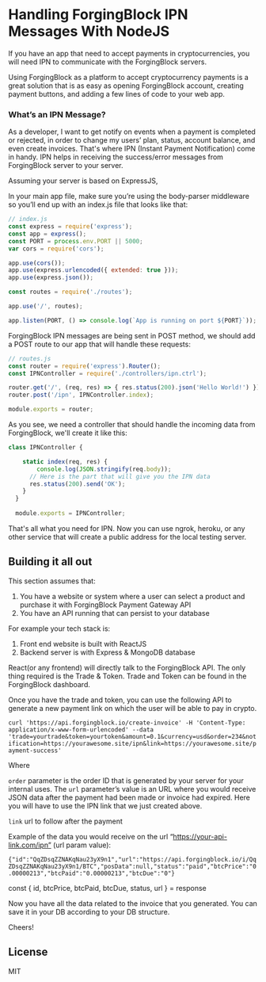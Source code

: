# Handling ForgingBlock IPN Messages With NodeJS

If you have an app that need to accept payments in cryptocurrencies, you will need IPN to communicate with the ForgingBlock servers.

Using ForgingBlock as a platform to accept cryptocurrency payments is a great solution that is as easy as opening ForgingBlock account, creating payment buttons, and adding a few lines of code to your web app.

### What’s an IPN Message?
As a developer, I want to get notify on events when a payment is completed or rejected, in order to change my users’ plan, status, account balance, and even create invoices. That's where IPN (Instant Payment Notification) come in handy.
IPN helps in receiving the success/error messages from ForgingBlock server to your server.

Assuming your server is based on ExpressJS,

In your main app file, make sure you’re using the body-parser middleware so you’ll end up with an index.js file that looks like that:

```js
// index.js
const express = require('express');
const app = express();
const PORT = process.env.PORT || 5000;
var cors = require('cors');

app.use(cors());
app.use(express.urlencoded({ extended: true }));
app.use(express.json());

const routes = require('./routes');

app.use('/', routes);

app.listen(PORT, () => console.log(`App is running on port ${PORT}`));
```

ForgingBlock IPN messages are being sent in POST method, we should add a POST route to our app that will handle these requests:

```js
// routes.js
const router = require('express').Router();
const IPNController = require('./controllers/ipn.ctrl');

router.get('/', (req, res) => { res.status(200).json('Hello World!') })
router.post('/ipn', IPNController.index);

module.exports = router;
```

As you see, we need a controller that should handle the incoming data from ForgingBlock, we'll create it like this:

```js
class IPNController {

    static index(req, res) {
    	console.log(JSON.stringify(req.body));
      // Here is the part that will give you the IPN data
      res.status(200).send('OK');
    }
  }
  
  module.exports = IPNController;
```

That's all what you need for IPN. Now you can use ngrok, heroku, or any other service that will create a public address for the local testing server.

## Building it all out
This section assumes that:
1. You have a website or system where a user can select a product and purchase it with ForgingBlock Payment Gateway API
2. You have an API running that can persist to your database

For example your tech stack is:
1. Front end website is built with ReactJS
2. Backend server is with Express & MongoDB database


React(or any frontend) will directly talk to the ForgingBlock API. The only thing required is the Trade & Token. Trade and Token can be found in the ForgingBlock dashboard.


Once you have the trade and token, you can use the following API to generate a new payment link on which the user will be able to pay in crypto.

`curl 'https://api.forgingblock.io/create-invoice' -H 'Content-Type: application/x-www-form-urlencoded' --data 'trade=yourtrade&token=yourtoken&amount=0.1&currency=usd&order=234&notification=https://yourawesome.site/ipn&link=https://yourawesome.site/payment-success'`

Where 

`order` parameter is the order ID that is generated by your server for your internal uses.
The `url` parameter’s value is an URL where you would receive JSON data after the payment had been made or invoice had expired. Here you will have to use the IPN link that we just created above.

`link` url to follow after the payment

Example of the data you would receive on the url “https://your-api-link.com/ipn” (url param value):

`{"id":"QqZDsqZZNAKqNau23yX9n1","url":"https://api.forgingblock.io/i/QqZDsqZZNAKqNau23yX9n1/BTC","posData":null,"status":"paid","btcPrice":"0.00000213","btcPaid":"0.00000213","btcDue":"0"}`

const { id, btcPrice, btcPaid, btcDue, status, url } = response

Now you have all the data related to the invoice that you generated. You can save it in your DB according to your DB structure.

Cheers!


License
----

MIT

